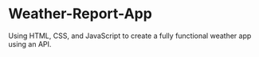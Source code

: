 # Weather-Report-App
Using HTML, CSS, and JavaScript to create a fully functional weather app using an API.
